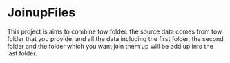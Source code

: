 # JoinupFiles
This project is aims to combine tow folder.
the source data comes from tow folder that you provide, and all the data including the first folder, the second folder and the folder which you want join them up will be add up into the last folder.
